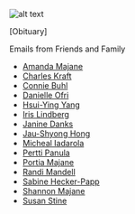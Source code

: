 ![alt text](https://github.com/crmajane/Remembering-Betsy-Majane/blob/master/pictures/IMG_0487.png "head pic")

[Obituary]

Emails from Friends and Family
* [Amanda Majane](emails/amanda_majane.pdf)
* [Charles Kraft](emails/charles_krafft.pdf)
* [Connie Buhl](emails/connie_buhl.pdf)
* [Danielle Ofri](emails/danielle_ofri.pdf)
* [Hsui-Ying Yang](emails/hsui-ying_yang.pdf)
* [Iris Lindberg](emails/iris_lindberg.pdf)
* [Janine Danks](emails/janine_danks.pdf)
* [Jau-Shyong Hong](emails/jau-shyong_hong.pdf)
* [Micheal Iadarola](emails/micheal_iadarola.pdf)
* [Pertti Panula](emails/pertti_panula.pdf)
* [Portia Majane](emails/portia.pdf)
* [Randi Mandell](emails/randi_mandell.pdf)
* [Sabine Hecker-Papp](emails/sabine_hecker-papp.pdf)
* [Shannon Majane](emails/shannon_majane.pdf)
* [Susan Stine](emails/susan_stine.pdf)
